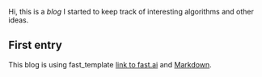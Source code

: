 Hi, this is a *blog* I started to keep track of interesting algorithms and other ideas.

## First entry

This blog is using fast_template [link to fast.ai](https://www.fast.ai/2020/01/16/fast_template/) and [Markdown](https://guides.github.com/features/mastering-markdown/).

